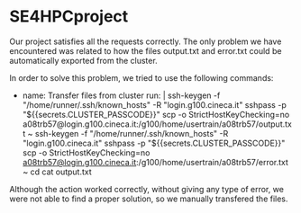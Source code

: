 # SE4HPCproject

Our project satisfies all the requests correctly. 
The only problem we have encountered was related to how the files output.txt and error.txt could be automatically exported from the cluster.

In order to solve this problem, we tried to use the following commands:

- name: Transfer files from cluster
  run: |
    ssh-keygen -f "/home/runner/.ssh/known_hosts" -R "login.g100.cineca.it"
    sshpass -p "${{secrets.CLUSTER_PASSCODE}}" scp -o StrictHostKeyChecking=no a08trb57@login.g100.cineca.it:/g100/home/usertrain/a08trb57/output.txt ~
    ssh-keygen -f "/home/runner/.ssh/known_hosts" -R "login.g100.cineca.it"
    sshpass -p "${{secrets.CLUSTER_PASSCODE}}" scp -o StrictHostKeyChecking=no a08trb57@login.g100.cineca.it:/g100/home/usertrain/a08trb57/error.txt ~
    cd
    cat output.txt

Although the action worked correctly, without giving any type of error, we were not able to find a proper solution, so we manually transfered the files.
